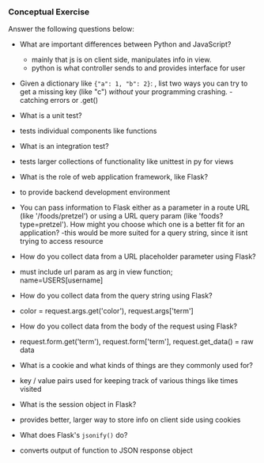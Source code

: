 ### Conceptual Exercise

Answer the following questions below:

- What are important differences between Python and JavaScript?
  - mainly that js is on client side, manipulates info in view.
  - python is what controller sends to and provides interface for user

- Given a dictionary like ``{"a": 1, "b": 2}``: , list two ways you
  can try to get a missing key (like "c") *without* your programming
  crashing.
  -catching errors or .get()

- What is a unit test?
- tests individual components like functions

- What is an integration test?
- tests larger collections of functionality like unittest in py for views

- What is the role of web application framework, like Flask?
- to provide backend development environment

- You can pass information to Flask either as a parameter in a route URL
  (like '/foods/pretzel') or using a URL query param (like
  'foods?type=pretzel'). How might you choose which one is a better fit
  for an application?
  -this would be more suited for a query string, since it isnt trying to access resource

- How do you collect data from a URL placeholder parameter using Flask?
- must include url param as arg in view function; name=USERS[username]

- How do you collect data from the query string using Flask?
- color = request.args.get('color'), request.args['term']

- How do you collect data from the body of the request using Flask?
- request.form.get('term'), request.form['term'], request.get_data() = raw data

- What is a cookie and what kinds of things are they commonly used for?
- key / value pairs used for keeping track of various things like times visited

- What is the session object in Flask?
- provides better, larger way to store info on client side using cookies

- What does Flask's `jsonify()` do?
- converts output of function to JSON response object
